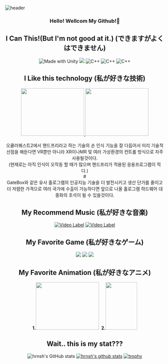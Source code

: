 ![header](https://capsule-render.vercel.app/api?type=wave&color=auto&height=300&section=header&text=Wellcome!&fontSize=90)
<div align = "center">

### Hello! Wellcom My Github!👋

## I Can This!(But I'm not good at it.) (できますがよくはできません)
![Made with Unity](https://img.shields.io/badge/Made%20with-Unity-57b9d3.svg?style=flat&logo=unity)
![](https://img.shields.io/badge/made%20width-C++-#00599C?style=flat?logo=C?logoColor=white)
![C++](https://img.shields.io/badge/C-language-black?logo=C)
![C++](https://img.shields.io/badge/C++-language-black?logo=cplusplus)
![C++](https://img.shields.io/badge/Csharp-language-blue?logo=csharp)

## I Like this technology (私が好きな技術)

 <a href="https://www.youtube.com/watch?v=uztFcEA6Rf0" target="_blank">
  <img src="https://o.aolcdn.com/images/dims?quality=85&image_uri=https%3A%2F%2Fo.aolcdn.com%2Fimages%2Fdims%3Fcrop%3D1600%252C1000%252C0%252C0%26quality%3D85%26format%3Djpg%26resize%3D1600%252C1000%26image_uri%3Dhttps%253A%252F%252Fs.yimg.com%252Fos%252Fcreatr-uploaded-images%252F2019-09%252Fffc23e40-dfb7-11e9-bc77-07c0b3de60d2%26client%3Da1acac3e1b3290917d92%26signature%3Dce802f04958fe71bc5383935b03b8967fc6803e1&client=amp-blogside-v2&signature=9819f4555603156b1b287abbf4ab6e77d6761984" style=" width : 200px; height : 150px;">
</a>
 
 <a href="https://youtu.be/nkcKaNqfykg" target="_blank">
  <img src="http://www.earlyadopter.co.kr/wp-content/uploads/2017/01/gatebox-ai-azuma-hikari-for-lonely-people-6.jpg" style=" width : 200px; height : 150px;">
</a>
 
 <div><br>오큘러퀘스트2에서 핸드프리라고 하는 기술의 손 인식 기능을 잘 다듬어서 미리 기술적 선점을 해둔다면 VR뿐만 아니라 XR이나MR 및 여러 가상환경의 컨트롤 방식으로 자주 사용될것이다.<br>(현재로는 아직 인식이 오작동 할 때가 많으며 핸드프리가 적용된 응용프로그램이 적다.)<br>#<br>
 GateBox와 같은 유사 홀로그램의 인공지능 기술을 더 발전시키고 생산 단가를 줄이고 더 저렴한 가격으로 여러 국가에 수출이 가능하다면 앞으로 나올 홀로그램 하드웨어 대중화의 초석이 될 수 있을것이다.</div>
        
## My Recommend Music (私が好きな音楽)


[![Video Label](http://img.youtube.com/vi/PJRg5ztlsto/1.jpg)](https://youtu.be/PJRg5ztlsto)
[![Video Label](http://img.youtube.com/vi/z2ha36-5iXk/1.jpg)](https://youtu.be/z2ha36-5iXk)


## My Favorite Game (私が好きなゲーム)

[![](https://static.metacritic.com/images/products/games/5/bf036353f8b38ff39292ba9cf7f680a9-98.jpg)](https://www.metacritic.com/game/playstation-4/tales-of-berseria)
[![](https://static.metacritic.com/images/products/games/9/e4c7dbc585abaa821cfabfd32507b834-98.jpg)](https://www.metacritic.com/game/pc/tomb-raider)
[![](http://img.youtube.com/vi/ESBXOOMi7SE/1.jpg)](https://www.metacritic.com/game/pc/metal-gear-solid-v-the-phantom-pain)

## My Favorite Animation (私が好きなアニメ)
<div>
        <strong>1.</strong><img src="https://i.ytimg.com/vi/KonNI2O7_Wk/maxresdefault.jpg" style=" width : 200px; height : 150px;">&nbsp;
        <strong>2.</strong><img src="https://image.yes24.com/goods/90114544/XL" style=" width : 100px; height : 150px;">
</div>

## Wait.. this is my stat???

![hrnsh's GitHub stats](https://github-readme-stats.vercel.app/api?username=hrnsh&show_icons=true&theme=radical)
 [![hrnsh's github stats](https://github-readme-stats.vercel.app/api/top-langs/?username=hrnsh&show_icons=true&hide_border=true&title_color=004386&icon_color=004386&layout=compact)](https://github.com/hrnsh)
 [![trophy](https://github-profile-trophy.vercel.app/?username=hrnsh)](https://github.com/ryo-ma/github-profile-trophy)

</div>
